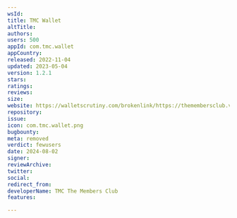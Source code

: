 ```yaml
---
wsId: 
title: TMC Wallet
altTitle: 
authors: 
users: 500
appId: com.tmc.wallet
appCountry: 
released: 2022-11-04
updated: 2023-05-04
version: 1.2.1
stars: 
ratings: 
reviews: 
size: 
website: https://walletscrutiny.com/brokenlink/https://themembersclub.vip
repository: 
issue: 
icon: com.tmc.wallet.png
bugbounty: 
meta: removed
verdict: fewusers
date: 2024-08-02
signer: 
reviewArchive: 
twitter: 
social: 
redirect_from: 
developerName: TMC The Members Club
features: 

---
```


